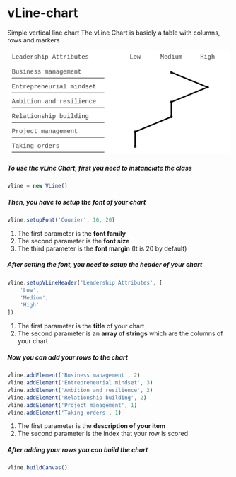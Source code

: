 # vLine-chart
Simple vertical line chart
The vLine Chart is basicly a table with columns, rows and markers

![Preview](preview.png)

##### To use the vLine Chart, first you need to instanciate the class
```javascript
vline = new VLine()
```

##### Then, you have to setup the font of your chart
```javascript
vline.setupFont('Courier', 16, 20)
```

1. The first parameter is the <b>font family</b>
2. The second parameter is the <b>font size</b>
3. The third parameter is the <b>font margin</b> (It is 20 by default)

##### After setting the font, you need to setup the header of your chart
```javascript
vline.setupVLineHeader('Leadership Attributes', [
	'Low',
	'Medium',
	'High'
])
```
 
1. The first parameter is the <b>title</b> of your chart
2. The second parameter is an <b>array of strings</b> which are the columns of your chart
 
##### Now you can add your rows to the chart
```javascript
vline.addElement('Business management', 2)
vline.addElement('Entrepreneurial mindset', 3)
vline.addElement('Ambition and resilience', 2)
vline.addElement('Relationship building', 2)
vline.addElement('Project management', 1)
vline.addElement('Taking orders', 1)
```

1. The first parameter is the <b>description of your item</b>
2. The second parameter is the index that your row is scored</b>

##### After adding your rows you can build the chart
```javascript
vline.buildCanvas()
```
